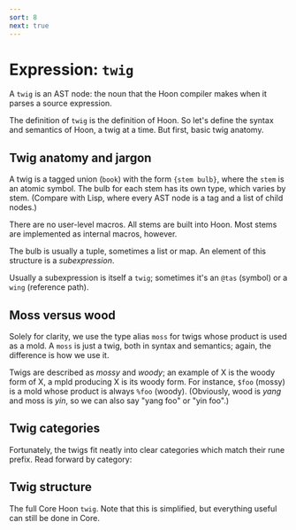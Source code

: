 ```yaml
---
sort: 8
next: true
---
```


# Expression: `twig`

A `twig` is an AST node: the noun that the Hoon compiler makes
when it parses a source expression.

The definition of `twig` is the definition of Hoon.  So let's
define the syntax and semantics of Hoon, a twig at a time.  But
first, basic twig anatomy.

## Twig anatomy and jargon

A twig is a tagged union (`book`) with the form `{stem bulb}`,
where the `stem` is an atomic symbol.  The bulb for each stem has
its own type, which varies by stem.  (Compare with Lisp, where
every AST node is a tag and a list of child nodes.)

There are no user-level macros.  All stems are built into Hoon.
Most stems are implemented as internal macros, however.

The bulb is usually a tuple, sometimes a list or map.  An element
of this structure is a *subexpression*.

Usually a subexpression is itself a `twig`; sometimes it's an
`@tas` (symbol) or a `wing` (reference path).

## Moss versus wood

Solely for clarity, we use the type alias `moss` for twigs whose
product is used as a mold.  A `moss` is just a twig, both in
syntax and semantics; again, the difference is how we use it.

Twigs are described as *mossy* and *woody*; an example of X is
the woody form of X, a mpld producing X is its woody form.  For
instance, `$foo` (mossy) is a mold whose product is always `%foo`
(woody).  (Obviously, wood is *yang* and moss is *yin*, so we
can also say "yang foo" or "yin foo".)

## Twig categories

Fortunately, the twigs fit neatly into clear categories which
match their rune prefix.  Read forward by category:

<div><list/></div>

## Twig structure

The full Core Hoon `twig`.  Note that this is simplified, but
everything useful can still be done in Core.
